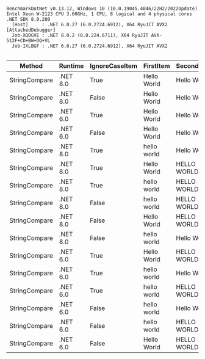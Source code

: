 ```

BenchmarkDotNet v0.13.12, Windows 10 (10.0.19045.4046/22H2/2022Update)
Intel Xeon W-2123 CPU 3.60GHz, 1 CPU, 8 logical and 4 physical cores
.NET SDK 8.0.200
  [Host]     : .NET 6.0.27 (6.0.2724.6912), X64 RyuJIT AVX2 [AttachedDebugger]
  Job-XQDGVE : .NET 8.0.2 (8.0.224.6711), X64 RyuJIT AVX-512F+CD+BW+DQ+VL
  Job-IXLBGF : .NET 6.0.27 (6.0.2724.6912), X64 RyuJIT AVX2


```
| Method        | Runtime  | IgnoreCaseItem | FirstItem   | SecondItem  | Mean       | Error     | StdDev    | Median     | Rank | Allocated |
|-------------- |--------- |--------------- |------------ |------------ |-----------:|----------:|----------:|-----------:|-----:|----------:|
| StringCompare | .NET 8.0 | True           | Hello World | Hello World |   1.311 ns | 0.0103 ns | 0.0091 ns |   1.314 ns |    1 |         - |
| StringCompare | .NET 8.0 | False          | Hello World | Hello World |   1.315 ns | 0.0074 ns | 0.0065 ns |   1.314 ns |    1 |         - |
| StringCompare | .NET 6.0 | True           | Hello World | Hello World |   2.232 ns | 0.0168 ns | 0.0157 ns |   2.232 ns |    2 |         - |
| StringCompare | .NET 6.0 | False          | Hello World | Hello World |   2.238 ns | 0.0208 ns | 0.0184 ns |   2.236 ns |    2 |         - |
| StringCompare | .NET 8.0 | True           | hello world | Hello World | 133.000 ns | 0.6663 ns | 0.5906 ns | 133.015 ns |    3 |         - |
| StringCompare | .NET 8.0 | True           | Hello World | HELLO WORLD | 135.633 ns | 0.9102 ns | 0.7600 ns | 135.512 ns |    4 |         - |
| StringCompare | .NET 8.0 | True           | hello world | HELLO WORLD | 137.870 ns | 1.8130 ns | 1.6072 ns | 137.376 ns |    4 |         - |
| StringCompare | .NET 8.0 | False          | hello world | HELLO WORLD | 142.356 ns | 2.8789 ns | 3.4271 ns | 140.640 ns |    5 |         - |
| StringCompare | .NET 8.0 | False          | Hello World | HELLO WORLD | 143.206 ns | 1.4643 ns | 1.1432 ns | 142.808 ns |    5 |         - |
| StringCompare | .NET 8.0 | False          | hello world | Hello World | 145.237 ns | 2.4010 ns | 2.0049 ns | 144.418 ns |    5 |         - |
| StringCompare | .NET 6.0 | True           | Hello World | HELLO WORLD | 147.235 ns | 0.4890 ns | 0.4084 ns | 147.229 ns |    5 |         - |
| StringCompare | .NET 6.0 | True           | hello world | Hello World | 148.647 ns | 1.3111 ns | 1.1623 ns | 148.558 ns |    5 |         - |
| StringCompare | .NET 6.0 | True           | hello world | HELLO WORLD | 148.677 ns | 2.9455 ns | 4.5858 ns | 145.924 ns |    5 |         - |
| StringCompare | .NET 6.0 | False          | hello world | Hello World | 151.226 ns | 0.6266 ns | 0.5555 ns | 151.164 ns |    6 |         - |
| StringCompare | .NET 6.0 | False          | hello world | HELLO WORLD | 151.363 ns | 1.1532 ns | 0.9003 ns | 151.138 ns |    6 |         - |
| StringCompare | .NET 6.0 | False          | Hello World | HELLO WORLD | 152.995 ns | 0.6728 ns | 0.5964 ns | 152.937 ns |    6 |         - |
